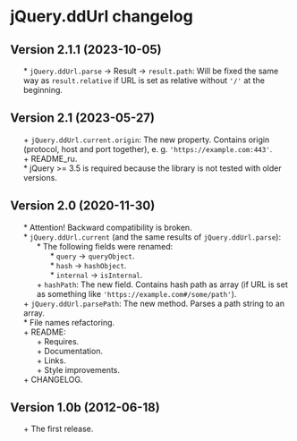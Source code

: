 # jQuery.ddUrl changelog


## Version 2.1.1 (2023-10-05)
* \* `jQuery.ddUrl.parse` → Result → `result.path`: Will be fixed the same way as `result.relative` if URL is set as relative without `'/'` at the beginning.


## Version 2.1 (2023-05-27)
* \+ `jQuery.ddUrl.current.origin`: The new property. Contains origin (protocol, host and port together), e. g. `'https://example.com:443'`.
* \+ README_ru.
* \* jQuery >= 3.5 is required because the library is not tested with older versions.


## Version 2.0 (2020-11-30)
* \* Attention! Backward compatibility is broken.
* \* `jQuery.ddUrl.current` (and the same results of `jQuery.ddUrl.parse`):
	* \* The following fields were renamed:
		* \* `query` → `queryObject`.
		* \* `hash` → `hashObject`.
		* \* `internal` → `isInternal`.
	* \+ `hashPath`: The new field. Contains hash path as array (if URL is set as something like `'https://example.com#/some/path'`).
* \+ `jQuery.ddUrl.parsePath`: The new method. Parses a path string to an array.
* \* File names refactoring.
* \+ README:
	* \+ Requires.
	* \+ Documentation.
	* \+ Links.
	* \+ Style improvements.
* \+ CHANGELOG.


## Version 1.0b (2012-06-18)
* \+ The first release.


<link rel="stylesheet" type="text/css" href="https://raw.githack.com/DivanDesign/CSS.ddMarkdown/master/style.min.css" />
<style>ul{list-style:none;}</style>